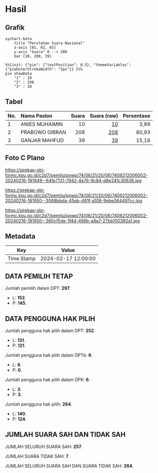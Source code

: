 # Hasil

## Grafik

```mermaid
xychart-beta
    title "Perolehan Suara Nasional"
    x-axis [01, 02, 03]
    y-axis "Suara" 0 --> 208
    bar [10, 208, 39]
```

```mermaid
%%{init: {"pie": {"textPosition": 0.5}, "themeVariables": {"pieOuterStrokeWidth": "5px"}} }%%
pie showData
    "1" : 10
    "2" : 208
    "3" : 39
```

## Tabel

| No. | Nama Paslon    | Suara | Suara (raw) | Persentase |
|:--- |:-------------- | -----:| -----------:| ----------:|
| 1   | ANIES MUHAIMIN | 10    | [10][p-1]   | 3,89       |
| 2   | PRABOWO GIBRAN | 208   | [208][p-2]  | 80,93      |
| 3   | GANJAR MAHFUD  | 39    | [39][p-3]   | 15,18      |


[p-1]: https://github.com/gigit-pemilu/pemilu-2024/blob/main/pilpres/hitung-suara/sub/74-sulawesi-tenggara/sub/06-bombana/sub/21-lantari-jaya/sub/2006-anugerah/sub/002-tps/sub/paslon-1.txt
[p-2]: https://github.com/gigit-pemilu/pemilu-2024/blob/main/pilpres/hitung-suara/sub/74-sulawesi-tenggara/sub/06-bombana/sub/21-lantari-jaya/sub/2006-anugerah/sub/002-tps/sub/paslon-2.txt
[p-3]: https://github.com/gigit-pemilu/pemilu-2024/blob/main/pilpres/hitung-suara/sub/74-sulawesi-tenggara/sub/06-bombana/sub/21-lantari-jaya/sub/2006-anugerah/sub/002-tps/sub/paslon-3.txt

## Foto C Plano

https://sirekap-obj-formc.kpu.go.id/c2d7/pemilu/ppwp/74/06/21/20/06/7406212006002-20240216-181949--64fe7131-7942-4a76-9c84-d8e241c30636.jpg

https://sirekap-obj-formc.kpu.go.id/c2d7/pemilu/ppwp/74/06/21/20/06/7406212006002-20240216-181950--3068bbda-45eb-461f-a108-9ebe064497cc.jpg

https://sirekap-obj-formc.kpu.go.id/c2d7/pemilu/ppwp/74/06/21/20/06/7406212006002-20240216-181950--360cf5de-1f4d-489b-a8a7-27bb100392a1.jpg


## Metadata

| Key        | Value               |
| ---------- | ------------------- |
| Time Stamp | 2024-02-17 12:00:00 |


## DATA PEMILIH TETAP

Jumlah pemilih dalam DPT: **297**.
 * L: **152**.
 * P: **145**.

## DATA PENGGUNA HAK PILIH

Jumlah pengguna hak pilih dalam DPT: **252**.
 * L: **131**.
 * P: **121**.

Jumlah pengguna hak pilih dalam DPTb: **6**.
 * L: **6**.
 * P: **0**.

Jumlah pengguna hak pilih dalam DPK: **6**.
 * L: **3**.
 * P: **3**.

Jumlah pengguna hak pilih: **264**.
 * L: **140**.
 * P: **124**.

## JUMLAH SUARA SAH DAN TIDAK SAH

JUMLAH SELURUH SUARA SAH: **257**.

JUMLAH SUARA TIDAK SAH: **7**.

JUMLAH SELURUH SUARA SAH DAN SUARA TIDAK SAH: **264**.


